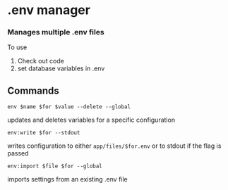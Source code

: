 # .env manager
### Manages multiple .env files

To use
1. Check out code
2. set database variables in .env

## Commands
`env $name $for $value --delete --global`

updates and deletes variables for a specific configuration

`env:write $for --stdout`

writes configuration to either `app/files/$for.env` or to stdout if the flag is passed

`env:import $file $for --global`

imports settings from an existing .env file
